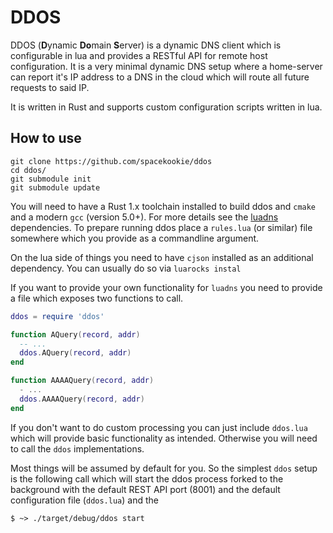 # DDOS

DDOS (**D**ynamic **Do**main **S**erver) is a dynamic DNS client which is configurable in lua and provides a RESTful API for remote host configuration. It is a very minimal dynamic DNS setup where a home-server can report it's IP address to a DNS in the cloud which will route all future requests to said IP.

It is written in Rust and supports custom configuration scripts written in lua.


## How to use

```
git clone https://github.com/spacekookie/ddos
cd ddos/
git submodule init
git submodule update
```

You will need to have a Rust 1.x toolchain installed to build ddos and `cmake` and a modern `gcc` (version 5.0+). For more details see the [luadns]() dependencies. To prepare running ddos place a `rules.lua` (or similar) file somewhere which you provide as a commandline argument.

On the lua side of things you need to have `cjson` installed as an additional dependency. You can usually do so via `luarocks instal`

If you want to provide your own functionality for `luadns` you need to provide a file which exposes two functions to call.

```lua
ddos = require 'ddos'

function AQuery(record, addr)
  -- ...
  ddos.AQuery(record, addr)
end

function AAAAQuery(record, addr)
  - ...
  ddos.AAAAQuery(record, addr)
end
```

If you don't want to do custom processing you can just include `ddos.lua` which will provide basic functionality as intended. Otherwise you will need to call the `ddos` implementations.

Most things will be assumed by default for you. So the simplest `ddos` setup is the following call which will start the ddos process forked to the background with the default REST API port (8001) and the default configuration file (`ddos.lua`) and the 

```console
$ ~> ./target/debug/ddos start
```